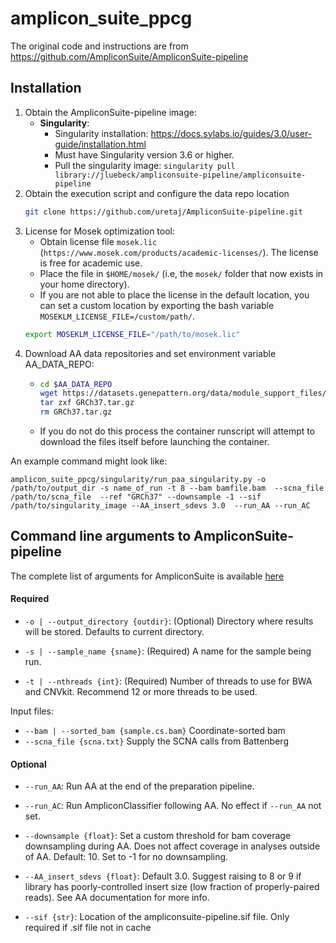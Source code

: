 # amplicon_suite_ppcg

The original code and instructions are from https://github.com/AmpliconSuite/AmpliconSuite-pipeline

## Installation
1. Obtain the AmpliconSuite-pipeline image:
   - **Singularity**:
     * Singularity installation: https://docs.sylabs.io/guides/3.0/user-guide/installation.html
     * Must have Singularity version 3.6 or higher.
     * Pull the singularity image: `singularity pull library://jluebeck/ampliconsuite-pipeline/ampliconsuite-pipeline`
2. Obtain the execution script and configure the data repo location
    ```bash
    git clone https://github.com/uretaj/AmpliconSuite-pipeline.git
    ```
3. License for Mosek optimization tool:
    * Obtain license file `mosek.lic` (`https://www.mosek.com/products/academic-licenses/`). The license is free for academic use.
    * Place the file in `$HOME/mosek/` (i.e, the `mosek/` folder that now exists in your home directory).
    * If you are not able to place the license in the default location, you can set a custom location by exporting the bash variable   `MOSEKLM_LICENSE_FILE=/custom/path/`.
     ```bash
     export MOSEKLM_LICENSE_FILE="/path/to/mosek.lic"
     ```
4. Download AA data repositories and set environment variable AA_DATA_REPO:
   -  ```bash
      cd $AA_DATA_REPO
      wget https://datasets.genepattern.org/data/module_support_files/AmpliconArchitect/GRCh37.tar.gz
      tar zxf GRCh37.tar.gz
      rm GRCh37.tar.gz
      ```
   - If you do not do this process the container runscript will attempt to download the files itself before launching the container.

An example command might look like:

`amplicon_suite_ppcg/singularity/run_paa_singularity.py -o /path/to/output_dir -s name_of_run -t 8 --bam bamfile.bam  --scna_file /path/to/scna_file  --ref "GRCh37" --downsample -1 --sif /path/to/singularity_image --AA_insert_sdevs 3.0  --run_AA --run_AC`

## Command line arguments to AmpliconSuite-pipeline
The complete list of arguments for AmpliconSuite is available [here](https://github.com/AmpliconSuite/AmpliconSuite-pipeline/blob/master/README.md )
#### Required
- `-o | --output_directory {outdir}`: (Optional) Directory where results will be stored. Defaults to current directory.

- `-s | --sample_name {sname}`: (Required) A name for the sample being run.

- `-t | --nthreads {int}`: (Required) Number of threads to use for BWA and CNVkit. Recommend 12 or more threads to be used.

Input files:

  * `--bam | --sorted_bam {sample.cs.bam}` Coordinate-sorted bam
  * `--scna_file {scna.txt}` Supply the SCNA calls from Battenberg
  
#### Optional

- `--run_AA`: Run AA at the end of the preparation pipeline.

- `--run_AC`: Run AmpliconClassifier following AA. No effect if `--run_AA` not set.

- `--downsample {float}`: Set a custom threshold for bam coverage downsampling during AA. Does not affect coverage in analyses outside of AA. Default: 10. Set to -1 for no downsampling.

- `--AA_insert_sdevs {float}`: Default 3.0. Suggest raising to 8 or 9 if library has poorly-controlled insert size (low fraction of properly-paired reads). See AA documentation for more info.

- `--sif {str}`: Location of the ampliconsuite-pipeline.sif file. Only required if .sif file not in cache
